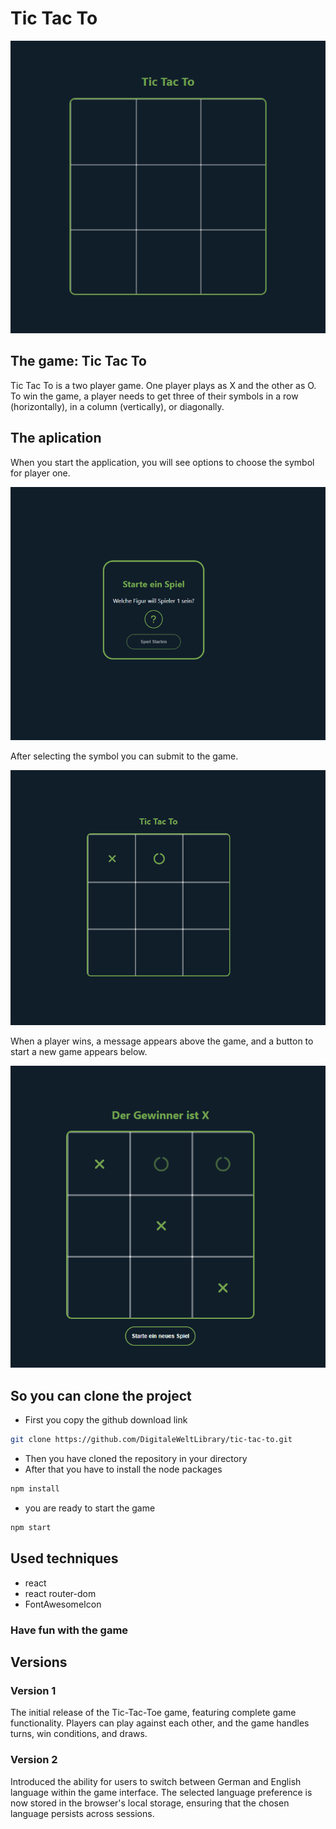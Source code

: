 # Tic Tac To

![Tic Tac To](images/tictacto.png)

## The game: Tic Tac To

Tic Tac To is a two player game. One player plays as X and the other as O. To win the game, a player needs to get three of their symbols in a row (horizontally), in a column (vertically), or diagonally.

## The aplication

When you start the application, you will see options to choose the symbol for player one. 

![start a game](images/start.png)

After selecting the symbol you can submit to the game.

![play the game](images/game.png)

When a player wins, a message appears above the game, and a button to start a new game appears below.

![win the game](images/won.png)

## So you can clone the project

- First you copy the github download link
```bash
git clone https://github.com/DigitaleWeltLibrary/tic-tac-to.git
```
- Then you have cloned the repository in your directory
- After that you have to install the node packages
```bash
npm install
```
- you are ready to start the game
```bash
npm start
```

## Used techniques
- react
- react router-dom
- FontAwesomeIcon

### Have fun with the game

## Versions

### Version 1

The initial release of the Tic-Tac-Toe game, featuring complete game functionality. Players can play against each other, and the game handles turns, win conditions, and draws.

### Version 2

Introduced the ability for users to switch between German and English language within the game interface. The selected language preference is now stored in the browser's local storage, ensuring that the chosen language persists across sessions.